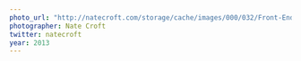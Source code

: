 ```yaml
---
photo_url: "http://natecroft.com/storage/cache/images/000/032/Front-End-Conference-13-of-19,large.jpg?1379827630"
photographer: Nate Croft
twitter: natecroft
year: 2013
---
```

